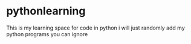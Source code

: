 # pythonlearning
This is my learning space for code in python
i will just randomly add my python programs you can ignore
